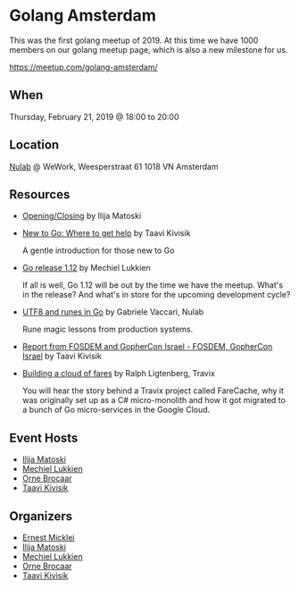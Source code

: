 Golang Amsterdam
================

This was the first golang meetup of 2019. At this time we have 1000 members on our golang meetup page, which is also a new milestone for us.

https://meetup.com/golang-amsterdam/

When
----
Thursday, February 21, 2019 @ 18:00 to 20:00

Location
--------
[Nulab](https://nulab.com) @ 
WeWork,
Weesperstraat 61
1018 VN Amsterdam

Resources
---------
* [Opening/Closing](Opening,Closing%20-%20Ilija%20Matoski.pdf) by Ilija Matoski

* [New to Go: Where to get help](Where%20to%20Get%20Golang%20Help%20-%20Taavi%20Kivisik.pdf) by Taavi Kivisik
  
  A gentle introduction for those new to Go
  
* [Go release 1.12](Go%20release%201.12%20-%20Mechiel%20Lukkien.pdf) by Mechiel Lukkien

  If all is well, Go 1.12 will be out by the time we have the meetup. What's in the release? And what's in store for the upcoming development cycle?

* [UTF8 and runes in Go](Rune%20Magic%20in%20Go%20-%20Gabriele%20Vaccari.pdf) by Gabriele Vaccari, Nulab

  Rune magic lessons from production systems.

* [Report from FOSDEM and GopherCon Israel - FOSDEM, GopherCon Israel](Report%20from%20FOSDEM%20and%20GopherCon%20Israel%20-%20Taavi%20Kivisik.pdf) by Taavi Kivisik

* [Building a cloud of fares]() by Ralph Ligtenberg, Travix

  You will hear the story behind a Travix project called FareCache, why it was originally set up as a C# micro-monolith and how it got migrated to a bunch of Go micro-services in the Google Cloud.

Event Hosts 
------------
* [Ilija Matoski](https://github.com/ilijamt)
* [Mechiel Lukkien](https://github.com/mjl-)
* [Orne Brocaar](https://github.com/brocaar)
* [Taavi Kivisik](https://github.com/tkivisik)

Organizers
----------
* [Ernest Micklei](https://github.com/brocaar)
* [Ilija Matoski](https://github.com/ilijamt)
* [Mechiel Lukkien](https://github.com/mjl-)
* [Orne Brocaar](https://github.com/brocaar)
* [Taavi Kivisik](https://github.com/tkivisik)

